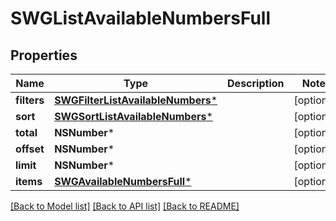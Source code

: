 # SWGListAvailableNumbersFull

## Properties
Name | Type | Description | Notes
------------ | ------------- | ------------- | -------------
**filters** | [**SWGFilterListAvailableNumbers***](SWGFilterListAvailableNumbers.md) |  | [optional] 
**sort** | [**SWGSortListAvailableNumbers***](SWGSortListAvailableNumbers.md) |  | [optional] 
**total** | **NSNumber*** |  | [optional] 
**offset** | **NSNumber*** |  | [optional] 
**limit** | **NSNumber*** |  | [optional] 
**items** | [**SWGAvailableNumbersFull***](SWGAvailableNumbersFull.md) |  | [optional] 

[[Back to Model list]](../README.md#documentation-for-models) [[Back to API list]](../README.md#documentation-for-api-endpoints) [[Back to README]](../README.md)


